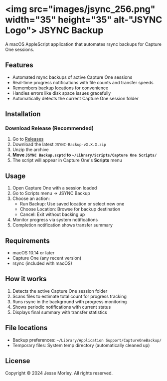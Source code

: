 # <img src="images/jsync_256.png" width="35" height="35" alt-"JSYNC Logo"> JSYNC Backup

A macOS AppleScript application that automates rsync backups for Capture One sessions.

## Features

- Automated rsync backups of active Capture One sessions
- Real-time progress notifications with file counts and transfer speeds
- Remembers backup locations for convenience
- Handles errors like disk space issues gracefully
- Automatically detects the current Capture One session folder

## Installation

### Download Release (Recommended)
1. Go to [Releases](https://github.com/jessemorley/jsync/releases)
2. Download the latest `JSYNC-Backup-vX.X.X.zip`
3. Unzip the archive
4. **Move `JSYNC Backup.scptd` to `~/Library/Scripts/Capture One Scripts/`**
5. The script will appear in Capture One's **Scripts** menu

## Usage

1. Open Capture One with a session loaded
2. Go to Scripts menu → JSYNC Backup
3. Choose an action:
   - Run Backup: Use saved location or select new one
   - Choose Location: Browse for backup destination
   - Cancel: Exit without backing up
4. Monitor progress via system notifications
5. Completion notification shows transfer summary

## Requirements

- macOS 10.14 or later
- Capture One (any recent version)
- rsync (included with macOS)

## How it works

1. Detects the active Capture One session folder
2. Scans files to estimate total count for progress tracking
3. Runs rsync in the background with progress monitoring
4. Shows periodic notifications with current status
5. Displays final summary with transfer statistics

## File locations

- Backup preferences: `~/Library/Application Support/CaptureOneBackup/`
- Temporary files: System temp directory (automatically cleaned up)

## License

Copyright © 2024 Jesse Morley. All rights reserved.